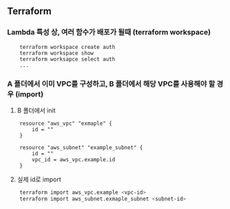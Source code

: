 ## Terraform

### Lambda 특성 상, 여러 함수가 배포가 될때 (terraform workspace)

```hcl
    terraform workspace create auth
    terraform workspace show
    terraform worksapce select auth
    ...
```

### A 폴더에서 이미 VPC를 구성하고, B 폴더에서 해당 VPC를 사용해야 할 경우 (import)

1. B 폴더에서 init

```hcl
    resource "aws_vpc" "exmaple" {
        id = ""
    }

    resource "aws_subnet" "example_subnet" {
        id = ""
        vpc_id = aws_vpc.example.id
    }
```

2. 실제 id로 import

```bash
    terraform import aws_vpc.example <vpc-id>
    terraform import aws_subnet.exmaple_subnet <subnet-id>
```
